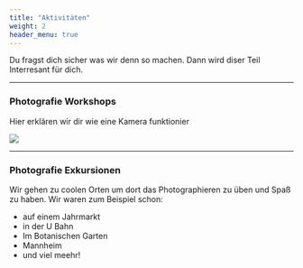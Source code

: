 ```yaml
---
title: "Aktivitäten"
weight: 2
header_menu: true
---
```


Du fragst dich sicher was wir denn so machen. Dann wird diser Teil Interresant für dich.

---

### Photografie Workshops

Hier erklären wir dir wie eine Kamera funktionier

![](images/cameras.jpg)



---

### Photografie Exkursionen

Wir gehen zu coolen Orten um dort das Photographieren zu üben und Spaß zu haben.
Wir waren zum Beispiel schon:
- auf einem Jahrmarkt
- in der U Bahn
- Im Botanischen Garten
- Mannheim
- und viel meehr!

